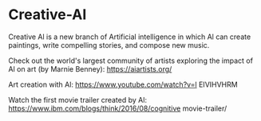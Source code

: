 # Creative-AI
Creative Al is a new branch of Artificial intelligence in which Al can create paintings, write compelling stories, and compose new music.

Check out the world's largest community of artists exploring the impact of Al on art (by Marnie Benney): https://aiartists.org/

Art creation with Al: https://www.youtube.com/watch?v=l EIVIHVHRM

Watch the first movie trailer created by Al: https://www.ibm.com/blogs/think/2016/08/cognitive movie-trailer/
